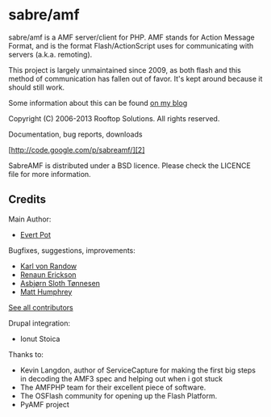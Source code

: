 sabre/amf
=========

sabre/amf is a AMF server/client for PHP. AMF stands for Action Message Format,
and is the format Flash/ActionScript uses for communicating with servers
(a.k.a. remoting).

This project is largely unmaintained since 2009, as both flash and this method
of communication has fallen out of favor. It's kept around because it should
still work.

Some information about this can be found [on my blog][1]

Copyright (C) 2006-2013 Rooftop Solutions. All rights reserved.

Documentation, bug reports, downloads

[http://code.google.com/p/sabreamf/][2]

SabreAMF is distributed under a BSD licence. Please check the LICENCE file for more information.

Credits
-------

Main Author:
* [Evert Pot][3]

Bugfixes, suggestions, improvements:
* [Karl von Randow][4]
* [Renaun Erickson][5]
* [Asbjørn Sloth Tønnesen][6]
* [Matt Humphrey][7]

[See all contributors](https://github.com/evert/SabreAMF/graphs/contributors)

Drupal integration:
* Ionut Stoica

Thanks to:
* Kevin Langdon, author of ServiceCapture for making the first big steps in decoding the AMF3 spec and helping out when i got stuck
* The AMFPHP team for their excellent piece of software.
* The OSFlash community for opening up the Flash Platform.
* PyAMF project

[1]: http://evertpot.com/throwing-in-the-towel-with-sabreamf-and-dropbox-php-lib/
[2]: http://code.google.com/p/sabreamf/
[3]: http://evertpot.com/
[4]: http://xk72.com/blog
[5]: http://renaun.com/blog
[6]: http://lila.io
[7]: http://m4tt.io
